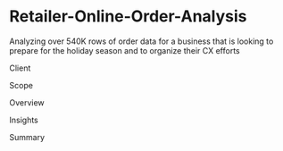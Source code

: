 # Retailer-Online-Order-Analysis
Analyzing over 540K rows of order data for a business that is looking to prepare for the holiday season and to organize their CX efforts

Client


Scope


Overview


Insights


Summary
